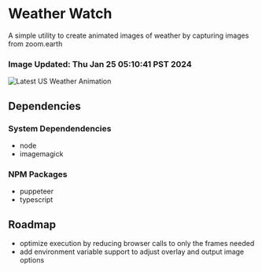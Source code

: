 # Weather Watch

A simple utility to create animated images of weather by capturing images from zoom.earth

### Image Updated: Thu Jan 25 05:10:41 PST 2024

![Latest US Weather Animation](animations/2024-01-25.webp)

## Dependencies
### System Dependendencies
* node
* imagemagick
### NPM Packages
* puppeteer
* typescript

## Roadmap
* optimize execution by reducing browser calls to only the frames needed
* add environment variable support to adjust overlay and output image options
